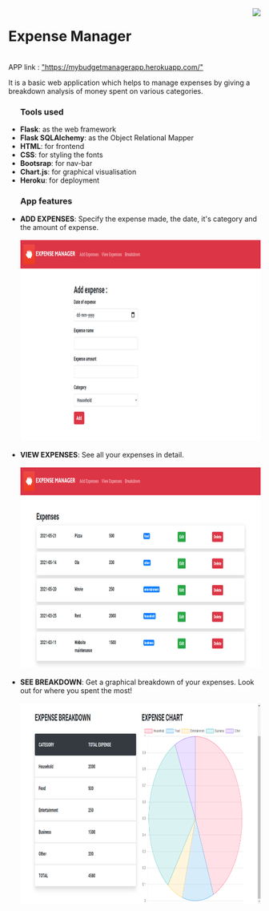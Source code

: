 <html>
    <body>
        <img src="https://lh3.googleusercontent.com/ikbN8scDWum2l6zGkmBrLFMsxOQvzTZT6UcIAYJ_dxBDAv9Ub7YE640cliaooDiWMzs=w512-h512" align="right" height = 100>
        <h1>Expense Manager</h1>
        <br>APP link : <a href="https://mybudgetmanagerapp.herokuapp.com/">"https://mybudgetmanagerapp.herokuapp.com/"</a>
        <p>It is a basic web application which helps to manage expenses by giving a breakdown analysis of money spent on various categories.</p>
        <ul>
            <h3>Tools used</h3>
            <li><b>Flask</b>: as the web framework</li>
            <li><b>Flask SQLAlchemy</b>: as the Object Relational Mapper</li>
            <li><b>HTML</b>: for frontend</li>
            <li><b>CSS</b>: for styling the fonts</li>
            <li><b>Bootsrap</b>: for nav-bar</li>
            <li><b>Chart.js</b>: for graphical visualisation</li>
            <li><b>Heroku</b>: for deployment</li>
        </ul>
        <ul>
            <h3>App features</h3>
            <li><b>ADD EXPENSES</b>: Specify the expense made, the date, it's category and the amount of expense.</li><br>
            <center>
                <img src="https://github.com/shalinisheetal/Expense-Manager/blob/master/images/Add.png?raw=true" height="400px">
            </center>
            <br><li><b>VIEW EXPENSES</b>: See all your expenses in detail.</li><br>
            <center>
                <img src="https://github.com/shalinisheetal/Expense-Manager/blob/master/images/View.png?raw=true" height="400px">
            </center>
            <br><li><b>SEE BREAKDOWN</b>: Get a graphical breakdown of your expenses. Look out for where you spent the most!</li><br>
            <center>
                <img src="https://github.com/shalinisheetal/Expense-Manager/blob/master/images/Breakdown.png?raw=true" height="400px">
            </center>
        </ul>
    </body>
</html>
